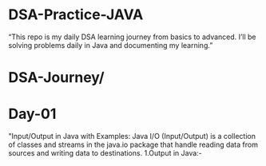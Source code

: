 # DSA-Practice-JAVA
“This repo is my daily DSA learning journey from basics to advanced. I’ll be solving problems daily in Java and documenting my learning.”
# DSA-Journey/
# Day-01
"Input/Output in Java with Examples: 
Java I/O (Input/Output) is a collection of classes and streams in the java.io package that handle reading data from sources and writing data to destinations.
1.Output in Java:-


